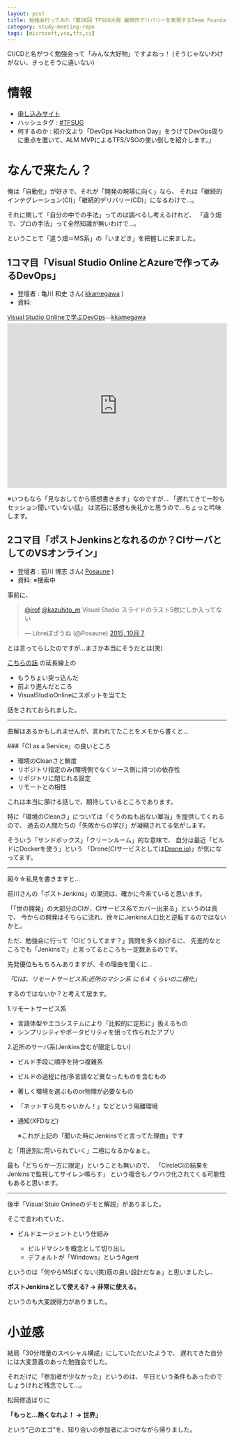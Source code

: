 ```yaml
---
layout: post
title: 勉強会行ってみた「第28回 TFSUG大阪 継続的デリバリーを実現するTeam Foundation Server / Visual Studio Online 特集」#TFSUG
category: study-meeting-repo
tags: [microsoft,vso,tfs,ci]
---
```


CI/CDと名がつく勉強会って「みんな大好物」ですよねっ！ (そうじゃないわけがない、きっとそうに違いない)

# 情報

+ [申し込みサイト](https://tfsug.doorkeeper.jp/events/31243)
+ ハッシュタグ : [#TFSUG](https://twitter.com/search?q=%TFSUG)
+ 何するのか : 紹介文より「DevOps Hackathon Day」をうけてDevOps周りに重点を置いて、ALM MVPによるTFS/VSOの使い倒しを紹介します。」

# なんで来たん？

俺は「自動化」が好きで、それが「開発の現場に向く」なら、
それは「継続的インテグレーション(CI)」「継続的デリバリー(CD)」になるわけで…。

それに関して「自分の中での手法」ってのは調べるし考えるけれど、
「違う畑で、プロの手法」って全然知識が無いわけで…。

ということで「違う畑＝MS系」の「いまどき」を把握しに来ました。


## 1コマ目「Visual Studio OnlineとAzureで作ってみるDevOps」

+ 登壇者 : 亀川 和史 さん( [kkamegawa](https://twitter.com/kkamegawa) )
+ 資料:
<div style="width: 608px; max-width: 100%; margin-bottom:5px;"><a href="https://docs.com/kkamegawa/3092/visual-studio-onlinedevops" title="Visual Studio Onlineで学ぶDevOps" target="_blank" style="font-family: 'Segoe UI'">Visual Studio Onlineで学ぶDevOps</a><span style="font-family: 'Segoe UI Light'">—</span><a href="https://docs.com/kkamegawa" target="_blank" style="font-family: 'Segoe UI'">kkamegawa</a></div><iframe src="https://docs.com/d/embed/D25195808-1389-4335-3350-000100863436%7eMb9b006b3-e243-28ff-a71f-76fe40f71380" frameborder="0" scrolling="no" width="608px" height="378px" style="max-width:100%"></iframe>

※いつもなら「見なおしてから感想書きます」なのですが…
「遅れてきて一秒もセッション聞いていない話」
は流石に感想も失礼かと思うので…ちょっと吟味します。

## 2コマ目「ポストJenkinsとなれるのか？CIサーバとしてのVSオンライン」

+ 登壇者 : 前川 博志 さん( [Posaune](https://twitter.com/Posaune) )
+ 資料: ※捜索中

事前に、

<blockquote class="twitter-tweet" lang="ja" data-conversation="none"><p lang="ja" dir="ltr"><a href="https://twitter.com/irof">@irof</a> <a href="https://twitter.com/kazuhito_m">@kazuhito_m</a> Visual Studio スライドのラスト5枚にしか入ってない</p>&mdash; Libreぽざうね (@Posaune) <a href="https://twitter.com/Posaune/status/651713186698129408">2015, 10月 7</a></blockquote>
<script async src="//platform.twitter.com/widgets.js" charset="utf-8"></script>

とは言ってらしたのですが…まさか本当にそうだとは(笑)

[こちらの話](http://www.slideshare.net/Posaune/jenkinsci-50411288) の延長線上の

+ もうちょい突っ込んだ
+ 前より進んだところ
+ VisualStudioOnlineにスポットを当てた

話をされておられました。

---

曲解はあるかもしれませんが、言われてたことをメモから書くと…

###「CI as a Service」の良いところ

+ 環境のCleanさと鮮度
+ リポジトリ指定のみ(環境側でなくソース側に持つ)の依存性
+ リポジトリに閉じれる設定
+ リモートとの相性

これは本当に頷ける話しで、期待しているところであります。

特に「環境のCleanさ」については「ぐうのねも出ない冪当」を提供してくれるので、
過去の人間たちの「失敗からの学び」が凝縮されてる気がします。

そういう「サンドボックス」「クリーンルーム」的な意味で、
自分は最近「ビルドにDockerを使う」という
「Drone(CIサービスとしては[Drone.io](https://drone.io/))」が気になってます。

---

超々☆私見を書きますと…

前川さんの「ポストJenkins」の潮流は、確かに今来ていると思います。

「「世の開発」の大部分のCIが、CIサービス系でカバー出来る」というのは真で、
今からの開発はそちらに流れ、徐々にJenkins人口比と逆転するのではないかと。

ただ、勉強会に行って「CIどうしてます？」質問を多く投げるに、
先進的なところでも「Jenkinsで」と言ってるところも一定数あるのです。

先発優位ももちろんありますが、その理由を聞くに…

_「CIは、リモートサービス系:近所のマシン系 に 6:4 くらいの二極化」_

するのではないか？と考えて居ます。

1.リモートサービス系

+ 言語体型やエコシステムにより「比較的に定形に」扱えるもの
+ シンプリシティやポータビリティを狙って作られたアプリ

2.近所のサーバ系(Jenkins含むが限定しない)

+ ビルド手段に順序を持つ複雑系
+ ビルドの過程に他/多言語など異なったものを含むもの
+ 著しく環境を選ぶものor物理が必要なもの
+ 「ネットすら見ちゃいかん！」などという隔離環境
+ 通知(XFDなど)

	※これが上記の「聞いた時にJenkinsでと言ってた理由」です


と「用途別に用いられていく」二極になるかなぁと。

最も「どちらか一方に限定」ということも無いので、
「CircleCIの結果をJenkinsで監視してサイレン鳴らす」
という複合もノウハウ化されてくる可能性もあると思います。

---

後半「Visual Stuio Onlineのデモと解説」がありました。

そこで言われていた、

+ ビルドエージェントという仕組み

	+ ビルドマシンを概念として切り出し
	+ デフォルトが「Windows」というAgent

というのは「何やらMSぽくない(笑)筋の良い設計だなぁ」と思いましたし、

__ポストJenkinsとして使える? -> 非常に使える。__

というのも大変説得力がありました。

# 小並感

結局「30分増量のスペシャル構成」にしていただいたようで、
遅れてきた自分には大変意義のあった勉強会でした。

それだけに「参加者が少なかった」というのは、
平日という条件もあったのでしょうけれど残念でして…。

松岡修造ばりに

__「もっと…熱くなれよ！ -> 世界」__

という"己のエゴ"を、知り合いの参加者にぶつけながら帰りました。
